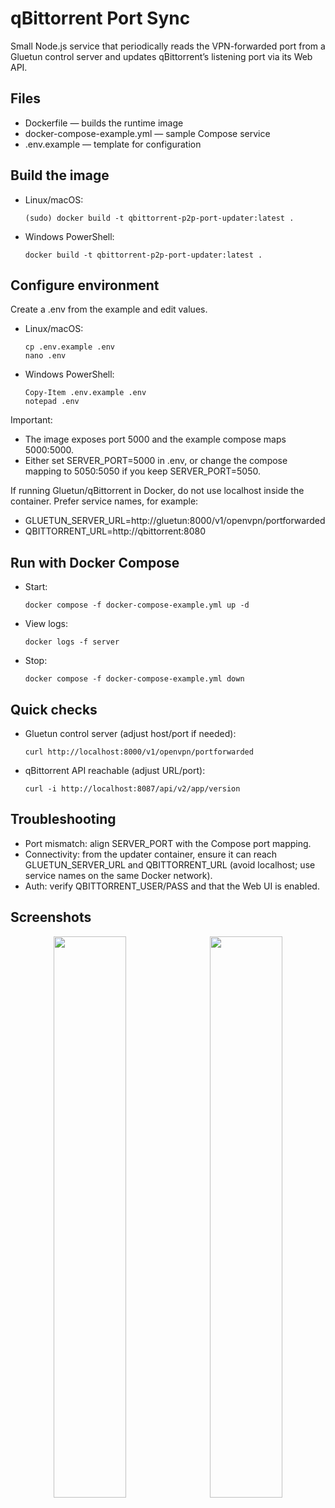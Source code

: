 # qBittorrent Port Sync

Small Node.js service that periodically reads the VPN-forwarded port from a Gluetun control server and updates qBittorrent’s listening port via its Web API.

## Files

- Dockerfile — builds the runtime image
- docker-compose-example.yml — sample Compose service
- .env.example — template for configuration

## Build the image

- Linux/macOS:
  ```
  (sudo) docker build -t qbittorrent-p2p-port-updater:latest .
  ```
- Windows PowerShell:
  ```
  docker build -t qbittorrent-p2p-port-updater:latest .
  ```

## Configure environment

Create a .env from the example and edit values.

- Linux/macOS:
  ```
  cp .env.example .env
  nano .env
  ```
- Windows PowerShell:
  ```
  Copy-Item .env.example .env
  notepad .env
  ```

Important:

- The image exposes port 5000 and the example compose maps 5000:5000.
- Either set SERVER_PORT=5000 in .env, or change the compose mapping to 5050:5050 if you keep SERVER_PORT=5050.

If running Gluetun/qBittorrent in Docker, do not use localhost inside the container. Prefer service names, for example:

- GLUETUN_SERVER_URL=http://gluetun:8000/v1/openvpn/portforwarded
- QBITTORRENT_URL=http://qbittorrent:8080

## Run with Docker Compose

- Start:
  ```
  docker compose -f docker-compose-example.yml up -d
  ```
- View logs:
  ```
  docker logs -f server
  ```
- Stop:
  ```
  docker compose -f docker-compose-example.yml down
  ```

## Quick checks

- Gluetun control server (adjust host/port if needed):
  ```
  curl http://localhost:8000/v1/openvpn/portforwarded
  ```
- qBittorrent API reachable (adjust URL/port):
  ```
  curl -i http://localhost:8087/api/v2/app/version
  ```

## Troubleshooting

- Port mismatch: align SERVER_PORT with the Compose port mapping.
- Connectivity: from the updater container, ensure it can reach GLUETUN_SERVER_URL and QBITTORRENT_URL (avoid localhost; use service names on the same Docker network).
- Auth: verify QBITTORRENT_USER/PASS and that the Web UI is enabled.

## Screenshots
<p align="center">
  <img src="https://github.com/user-attachments/assets/05de14cf-bea3-42f4-b407-7e6282124d65" style="width:48%; margin-right:1%;" />
  <img src="https://github.com/user-attachments/assets/b0b8e28f-44a8-4571-841e-a67f3b49d6ef" style="width:48%;" />
</p>

